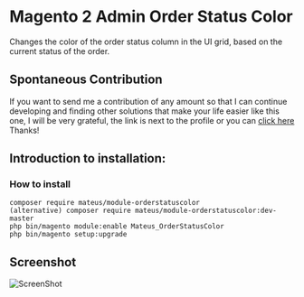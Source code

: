 # Magento 2 Admin Order Status Color
Changes the color of the order status column in the UI grid, based on the current status of the order. 

## Spontaneous Contribution
If you want to send me a contribution of any amount so that I can continue developing and finding other solutions that make your life easier like this one, I will be very grateful, the link is next to the profile or you can <a href="https://nubank.com.br/pagar/1bxwx1/KrTCm3JrIA" target="_blank">click here</a> Thanks!

## Introduction to installation:

### How to install

```
composer require mateus/module-orderstatuscolor
(alternative) composer require mateus/module-orderstatuscolor:dev-master
php bin/magento module:enable Mateus_OrderStatusColor
php bin/magento setup:upgrade
```

## Screenshot
![ScreenShot](https://github.com/mateussantin/magento2-admin-order-status-color/blob/master/screenshot/order-status.png)

